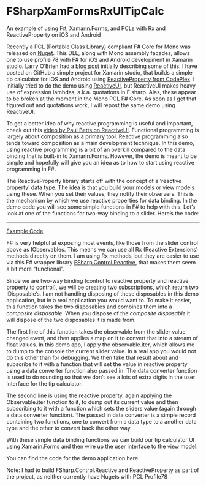 FSharpXamFormsRxUITipCalc
=========================

An example of using F#, Xamarin.Forms, and PCLs with Rx and ReactiveProperty on iOS and Android


Recently a PCL (Portable Class Library) compliant F# Core for Mono was released on [Nuget](https://www.nuget.org/packages/FSharp.Core.Mono.Signed/). This DLL, along with Mono assembly facades, allows one to use profile 78 with F# for iOS and Android development in Xamarin studio.  Larry O’Brien had a [blog post](http://www.knowing.net/index.php/2014/08/27/xamarin-forms-programming-in-f/) initially describing some of this. I have posted on GitHub a simple project for Xamarin studio,  that builds a simple tip calculator for iOS and Android using [ReactiveProperty from CodePlex](https://reactiveproperty.codeplex.com/).  I initially tried to do the demo using [ReactiveUI](http://www.reactiveui.net/), but ReactiveUI makes heavy use of expression lambdas, a.k.a. quotations in F sharp. Alas, these appear to be broken at the moment in the Mono PCL F# Core.  As soon as I get that figured out and quotations work, I will repost the same demo using ReactiveUI.

To get a better idea of why reactive programming is useful and important, check out this [video by Paul Betts on ReactiveUI](https://www.youtube.com/watch?v=1XNATGjqM6U).  Functional programming is largely about composition as a primary tool. Reactive programming also tends toward composition as a main development technique. In this demo, using reactive programming is a bit of an overkill compared to the data binding that is built-in to Xamarin.Forms. However, the demo is meant to be simple and hopefully will give you an idea as to how to start using reactive programming in F#.

The ReactiveProperty library starts off with the concept of a ‘reactive property’ data type. The idea is that you build your models or view models using these. When you set their values, they notify their observers. This is the mechanism by which we use reactive properties for data binding. In the demo code you will see some simple functions in F# to help with this.  Let’s look at one of the functions for two-way binding to a slider. Here’s the code:

___


[Example Code](https://gist.github.com/pillowsoft/ebf0e7b0a9db125ef09d)

F# is very helpful at exposing most events, like those from the slider control above as IObservables. This means we can use all Rx (Reactive Extensions)  methods directly on them. I am using Rx methods, but they are easier to use via this F# wrapper library [FSharp.Control.Reactive](https://github.com/fsprojects/FSharp.Control.Reactive), that makes them seem a bit more “functional”.

Since we are two-way binding (control to reactive property and reactive property to control), we will be creating two subscriptions, which return two IDisposable’s.  I am not handling disposing of these disposables in this demo application, but in a real application you would want to. To make it easier, this function takes the two disposables and combines them into a *composite disposable*.  When you dispose of the *composite disposable* it will dispose of the two disposables it is made from.  

The first line of this function takes the observable from the slider value changed event, and then applies a map on it to convert that into a stream of float values. In this demo app, I apply the observable.iter, which allows me to dump to the console the current slider value. In a real app you would not do this other than for debugging. We then take that result about and subscribe to it with a function that will set the value in reactive property using a data converter function also passed in.  The data converter function is used to do rounding so that we don’t see a lots of extra digits in the user interface for the tip calculator.

The second line is using the reactive property, again applying the Observable.iter function to it, to dump out its current value and then subscribing to it with a function which sets the sliders value (again through a data converter function).  The passed in data converter is a simple record containing two functions, one to convert from a data type to a another data type and the other to convert back the other way.

With these simple data binding functions we can build our tip calculator UI using Xamarin.Forms and then wire up the user interface to the view model.

You can find the code for the demo application here:

Note: I had to build FSharp.Control.Reactive and ReactiveProperty as part of the project, as neither currently have Nugets with PCL Profile78
